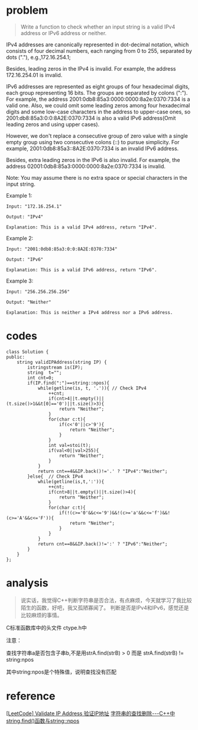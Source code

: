 # problem
>Write a function to check whether an input string is a valid IPv4 address or IPv6 address or neither.

IPv4 addresses are canonically represented in dot-decimal notation, which consists of four decimal numbers, each ranging from 0 to 255, separated by dots ("."), e.g.,172.16.254.1;

Besides, leading zeros in the IPv4 is invalid. For example, the address 172.16.254.01 is invalid.

IPv6 addresses are represented as eight groups of four hexadecimal digits, each group representing 16 bits. The groups are separated by colons (":"). For example, the address 2001:0db8:85a3:0000:0000:8a2e:0370:7334 is a valid one. Also, we could omit some leading zeros among four hexadecimal digits and some low-case characters in the address to upper-case ones, so 2001:db8:85a3:0:0:8A2E:0370:7334 is also a valid IPv6 address(Omit leading zeros and using upper cases).

However, we don't replace a consecutive group of zero value with a single empty group using two consecutive colons (::) to pursue simplicity. For example, 2001:0db8:85a3::8A2E:0370:7334 is an invalid IPv6 address.

Besides, extra leading zeros in the IPv6 is also invalid. For example, the address 02001:0db8:85a3:0000:0000:8a2e:0370:7334 is invalid.

Note: You may assume there is no extra space or special characters in the input string.

Example 1:
```
Input: "172.16.254.1"

Output: "IPv4"

Explanation: This is a valid IPv4 address, return "IPv4".
```
Example 2:
```
Input: "2001:0db8:85a3:0:0:8A2E:0370:7334"

Output: "IPv6"

Explanation: This is a valid IPv6 address, return "IPv6".
```
Example 3:
```
Input: "256.256.256.256"

Output: "Neither"

Explanation: This is neither a IPv4 address nor a IPv6 address.
```
# codes
```
class Solution {
public:
    string validIPAddress(string IP) {
        istringstream is(IP);
        string  t="";
        int cnt=0;
        if(IP.find(":")==string::npos){
            while(getline(is, t, '.')){ // Check IPv4
                ++cnt;
                if(cnt>4||t.empty()||(t.size()>1&&t[0]=='0')||t.size()>3){
                    return "Neither";
                }
                for(char c:t){
                    if(c<'0'||c>'9'){
                        return "Neither";
                    }
                }
                int val=stoi(t);
                if(val<0||val>255){
                    return "Neither";
                }
            }
            return cnt==4&&IP.back()!='.' ? "IPv4":"Neither";
        }else{  // Check IPv4
            while(getline(is,t,':')){
                ++cnt;
                if(cnt>8||t.empty()||t.size()>4){
                    return "Neither";
                }
                for(char c:t){
                    if(!(c>='0'&&c<='9')&&!(c>='a'&&c<='f')&&!(c>='A'&&c<='F')){
                        return "Neither";
                    }
                }
            }
            return cnt==8&&IP.back()!=':' ? "IPv6":"Neither";
        }
    }
};
```

# analysis
>说实话，我觉得C++判断字符串是否合法，有点麻烦，今天就学习了我比较陌生的函数，好吧，我又孤陋寡闻了。
判断是否是IPv4和IPv6，感觉还是比较麻烦的事情。

C标准函数库中的头文件 ctype.h中

注意：

查找字符串a是否包含子串b,不是用strA.find(strB) > 0 而是 strA.find(strB) != string:npos

其中string:npos是个特殊值，说明查找没有匹配

# reference
[[LeetCode] Validate IP Address 验证IP地址][1]
[字符串的查找删除---C++中string.find()函数与string::npos][2]


[1]: http://www.cnblogs.com/grandyang/p/6185339.html
[2]: https://www.cnblogs.com/Miranda-lym/p/6357395.html
